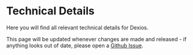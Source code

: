 # Technical Details

Here you will find all relevant technical details for Dexios.

This page will be updated whenever changes are made and released - if anything looks out of date, please open a [Github Issue](https://github.com/brxken128/dexios/issues).